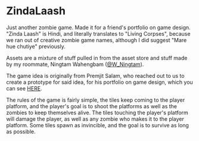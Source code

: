 # ZindaLaash


Just another zombie game. Made it for a friend's portfolio on game design. "Zinda Laash" is Hindi, and literally translates to "Living Corpses", because we ran out of creative zombie game names, although I did suggest "Mare hue chutiye" previously.


Assets are a mixture of stuff pulled in from the asset store and stuff made
by my roommate, Ningtam Wahengbam ([@W_Ningtam](https://twitter.com/W_Ningtam)).

The game idea is originally from Premjit Salam, who reached out to us to create
a prototype for said idea, for his portfolio on game design, which you can see
[HERE](https://salamprem49.wixsite.com/premjit).

The rules of the game is fairly simple, the tiles keep coming to the player
platform, and the player's goal is to shoot the platforms as well as the zombies
to keep themselves alive. The tiles touching the player's platform will damage
the player, as well as any zombie who makes it to the player platform. Some
tiles spawn as invincible, and the goal is to survive as long as possible.

